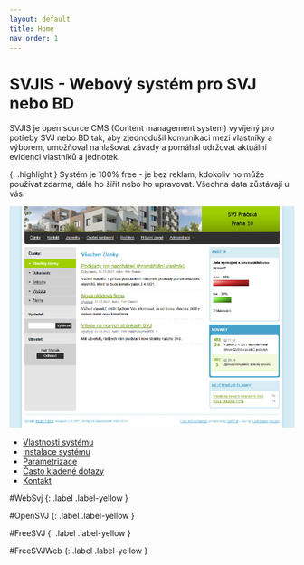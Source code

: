 ```yaml
---
layout: default
title: Home
nav_order: 1
---
```


# SVJIS - Webový systém pro SVJ nebo BD

SVJIS je open source CMS (Content management system) vyvíjený pro potřeby SVJ nebo BD tak, aby zjednodušil komunikaci mezi vlastníky a výborem, umožňoval nahlašovat závady a pomáhal udržovat aktuální evidenci vlastníků a jednotek.

{: .highlight }
Systém je 100% free - je bez reklam, kdokoliv ho může používat zdarma, dále ho šířit nebo ho upravovat. Všechna data zůstávají u vás.

![front page](gfx/front-page-small.png)

* [Vlastnosti systému](Vlastnosti.md)
* [Instalace systému](Instalace.md)
* [Parametrizace](Parametrizace.md)
* [Často kladené dotazy](FAQ.md)
* [Kontakt](Kontakt.md)
 
#WebSvj 
{: .label .label-yellow }

#OpenSVJ
{: .label .label-yellow }

#FreeSVJ 
{: .label .label-yellow }

#FreeSVJWeb 
{: .label .label-yellow }
